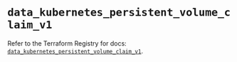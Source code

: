 # `data_kubernetes_persistent_volume_claim_v1`

Refer to the Terraform Registry for docs: [`data_kubernetes_persistent_volume_claim_v1`](https://registry.terraform.io/providers/hashicorp/kubernetes/2.35.1/docs/data-sources/persistent_volume_claim_v1).
